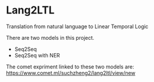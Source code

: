 # Lang2LTL
Translation from natural language to Linear Temporal Logic

There are two models in this project.
- Seq2Seq
- Seq2Seq with NER

The comet expriment linked to these two models are:
https://www.comet.ml/suchzheng2/lang2ltl/view/new
